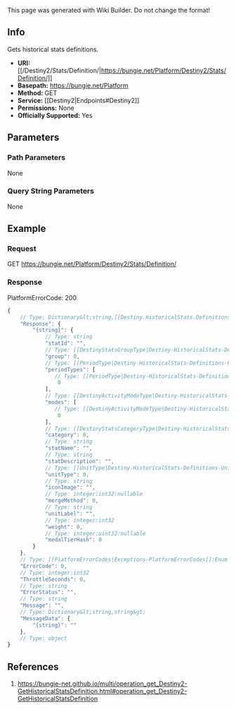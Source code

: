 <span class="wiki-builder">This page was generated with Wiki Builder. Do not change the format!</span>

## Info
Gets historical stats definitions.

* **URI:** [[/Destiny2/Stats/Definition/|https://bungie.net/Platform/Destiny2/Stats/Definition/]]
* **Basepath:** https://bungie.net/Platform
* **Method:** GET
* **Service:** [[Destiny2|Endpoints#Destiny2]]
* **Permissions:** None
* **Officially Supported:** Yes

## Parameters
### Path Parameters
None

### Query String Parameters
None

## Example
### Request
GET https://bungie.net/Platform/Destiny2/Stats/Definition/

### Response
PlatformErrorCode: 200
```javascript
{
    // Type: Dictionary&lt;string,[[Destiny.HistoricalStats.Definitions.DestinyHistoricalStatsDefinition|Destiny-HistoricalStats-Definitions-DestinyHistoricalStatsDefinition]]&gt;
    "Response": {
        "{string}": {
            // Type: string
            "statId": "",
            // Type: [[DestinyStatsGroupType|Destiny-HistoricalStats-Definitions-DestinyStatsGroupType]]:Enum
            "group": 0,
            // Type: [[PeriodType|Destiny-HistoricalStats-Definitions-PeriodType]]:Enum[]
            "periodTypes": [
               // Type: [[PeriodType|Destiny-HistoricalStats-Definitions-PeriodType]]:Enum
                0
            ],
            // Type: [[DestinyActivityModeType|Destiny-HistoricalStats-Definitions-DestinyActivityModeType]]:Enum[]
            "modes": [
               // Type: [[DestinyActivityModeType|Destiny-HistoricalStats-Definitions-DestinyActivityModeType]]:Enum
                0
            ],
            // Type: [[DestinyStatsCategoryType|Destiny-HistoricalStats-Definitions-DestinyStatsCategoryType]]:Enum
            "category": 0,
            // Type: string
            "statName": "",
            // Type: string
            "statDescription": "",
            // Type: [[UnitType|Destiny-HistoricalStats-Definitions-UnitType]]:Enum
            "unitType": 0,
            // Type: string
            "iconImage": "",
            // Type: integer:int32:nullable
            "mergeMethod": 0,
            // Type: string
            "unitLabel": "",
            // Type: integer:int32
            "weight": 0,
            // Type: integer:uint32:nullable
            "medalTierHash": 0
        }
    },
    // Type: [[PlatformErrorCodes|Exceptions-PlatformErrorCodes]]:Enum
    "ErrorCode": 0,
    // Type: integer:int32
    "ThrottleSeconds": 0,
    // Type: string
    "ErrorStatus": "",
    // Type: string
    "Message": "",
    // Type: Dictionary&lt;string,string&gt;
    "MessageData": {
        "{string}": ""
    },
    // Type: object
}

```

## References
1. https://bungie-net.github.io/multi/operation_get_Destiny2-GetHistoricalStatsDefinition.html#operation_get_Destiny2-GetHistoricalStatsDefinition

